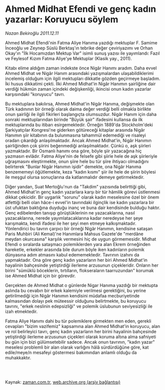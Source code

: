# Ahmed Midhat  Efendi ve genç kadın yazarlar: Koruyucu söylem

*Nazan Bekiroğlu 2011.12.11*

<td class="columnist-detail">
<p>Ahmed Midhat Efendi'nin Fatma Aliye Hanıma yazdığı mektuplar F. Samime İnceoğlu ve Zeynep Süslü Berktaş'ın tebrike değer çeviriyazımı ve Orhan Okay'ın "İlk Hocamızdan Mektup Var" isimli sunuş yazısı ile yayımlandı: Fazıl ve Feylesof Kızım Fatma Aliye'ye Mektuplar (Klasik yay., 2011).</p>
<p>
<div id="haberMetinDiv">
<p> Kitabı elime aldığım zaman indekste önce Nigâr Hanımı aradım. Daha evvel Ahmed Midhat ve Nigâr Hanım arasındaki yazışmalardan ulaşabildiklerimi incelemiş olduğum için ilgili mektupları dikkatle gözden geçirmeye başladım. İki husus dikkatimi çekti. İlki Ahmed Midhat'in Nigâr Hanımın şairliğine dair verdiği hükmün zaman içindeki değişkenliği, ikincisi onun kadın yazarlar karşısındaki "koruyucu" tavrı.
<p> Bu mektuplara bakılırsa, Ahmed Midhat'in Nigâr Hanıma, değişmekte olan Türk kadınının bir örneği olarak daima değer verdiği belli olmakla birlikte onun şairliği ile ilgili fikirleri başlangıçta olumsuzdur. Nigâr Hanım için daha sonraki mektuplarından birinde "Büyük şair" ifadesini kullansa da ilk mektuplarında bu itibarı esirgemektedir. Örneğin 1889'da Stockholm'deki Şarkiyatçılar Kongresi'ne giderken götüreceği kitaplar arasında Nigâr Hanımın şiir kitabının da bulunmasına tahammül edemediği ve risaleyi oradan çıkardığı anlaşılmaktadır. Ancak Ahmed Midhat'in, Nigâr Hanımın şairliğinden çok şiirini beğenmediği anlaşılmaktadır. Çünkü o, aşk şiirleri yazmaktadır. Bir Osmanlı hanımı ona göre, böyle şiir yazacağına hiç yazmasın evlâdır. Fatma Aliye'nin de felsefe gibi şiirle hele de aşk şiirleriyle uğraşmasını eleştirmekte, onun şiire hele bu tür şiire ihtiyacı olmadığını belirterek "Bunlar Nigâr Hanımın işidir" demekte, ona Nigâr Hanıma benzememeyi öğütlemekte, keza "kadın kısmı" şiir ile hele de şiirin böylesi ile meşgul olursa sonuçlarına da katlanmalıdır demeye getirmektedir.
<p> Diğer yandan, Suat Mertoğlu'nun da "Takdim" yazısında belirttiği gibi, Ahmed Midhat'in genç kadın yazarlara karşı bir tür hâmilik görevi üstlenmesi dikkat çekicidir. Bir uygarlık "sorunu" olarak kadın meselesine özel bir önem atfettiği belli olan hâce-i evvel'in tavrındaki ilginçlik ise kadın yazarlara bir üst ufuktan baktığına duyduğu inanç ve buna dair kendisinde bulduğu haktır. Genç edibelerden tanışıp görüştüklerinin ne yazacaklarına, nasıl yazacaklarına, nerede yayımlatacaklarına kadar neredeyse her şeye karışmakta, kendi ifadesi ile her şeyi men etmeye kalkışmaktadır. Yönlendirici bu tavrın çarpıcı bir örneği Nigâr Hanımın, kendisine sataşan Paris Muhbiri (Ali Kemal)'ne Hanımlara Mahsus Gazete'de "merdâne meydan okurcasına" karşılık vermesini hiç de uygun görmemesidir. Midhat Efendi o sıralarda sataşmacı polemiklerden yara alan Ekrem örneğinden hareketle, erkekler arasında bile durum böyle iken kadınların polemik dünyasına adım atmasını kabul edememektedir. Tavrının izahını da yapmaktadır. Ona göre genç kadın yazarların her biri Ahmed Midhat'in hayalinin bahçesinde yetiştirdiği ilerleme arzusunun çiçekleridir. Onların her birini "sümüklü böceklerin, tırtılların, flokseraların taarruzundan" korumak ise Ahmed Midhat için bir görevdir.
<p> Gerçekten de Ahmed Midhat o günlerde Nigar Hanıma yazdığı bir mektupta aslında bu cevabın bir erkek kalemiyle verilmesi gerektiğini, bu yerine getirilmediği için Nigâr Hanımın kendisini müdafaa mecburiyetinde kalmasından dolayı pek müteessir olduğunu belirtmekte, bu koruyucu tavrını, "erkek neslinin edepsizliği" ve polemik üslubunun seviyesizliği ile izah etmektedir.
<p> Fatma Aliye Hanımı dahi bu tür polemiklere girmekten men eden, gerekli cevapları "bizim vazifemiz" kapsamına alan Ahmed Midhat'in koruyucu, alan ve rol belirleyici tavrı, genç kadın yazarların her birini hayalinin bahçesinde yetiştirdiği ilerleme arzusunun çiçekleri olarak koruma altına alma safniyeti bu gün için bizi gülümsetebilir sadece. Ancak onun tavrının, "kadın yazar" meselesi problemli bir alan olarak varlığını hâlâ sürdürdüğüne göre, kat edile/meye/n mesafeyi göstermesi bakımından anlamlı olduğu da muhakkaktır.</p></p></p></p></p></div>
</p>


<p><br>
		 </br></p></td>

Kaynak: [zaman.com.tr](http://zaman.com.tr/yazar.do?yazino=1213154), [web.archive.org (arşiv bağlantısı)](http://web.archive.org/web/20120203160531/http://www.zaman.com.tr:80/yazar.do?yazino=1213154)
